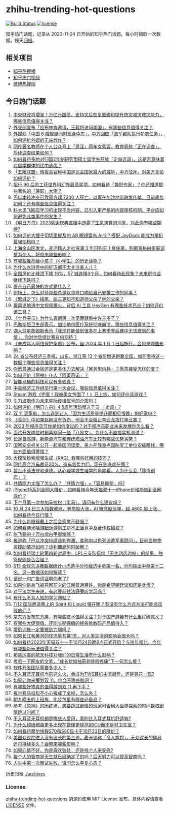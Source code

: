 # zhihu-trending-hot-questions

[![Build Status](https://github.com/justjavac/zhihu-trending-hot-questions/workflows/ci/badge.svg?branch=master)](https://github.com/justjavac/zhihu-trending-hot-questions/actions)
[![license](https://img.shields.io/github/license/justjavac/zhihu-trending-hot-questions)](https://github.com/justjavac/zhihu-trending-hot-questions/blob/master/LICENSE)

知乎热门话题，记录从 2020-11-24
日开始的知乎热门话题。每小时抓取一次数据，按天[归档](./archives)。

## 相关项目

- [知乎热搜榜](https://github.com/justjavac/zhihu-trending-top-search)
- [知乎热门视频](https://github.com/justjavac/zhihu-trending-hot-video)
- [微博热搜榜](https://github.com/justjavac/weibo-trending-hot-search)

## 今日热门话题

<!-- BEGIN -->
<!-- 最后更新时间 Wed Oct 25 2023 06:09:24 GMT+0800 (China Standard Time) -->

1. [中央财政将增发 1 万亿元国债，支持灾后恢复重建和提升防灾减灾救灾能力，哪些信息值得关注？](https://www.zhihu.com/question/627625890)
1. [外交部宣布「应布林肯邀请，王毅将访问美国」，有哪些信息值得关注？](https://www.zhihu.com/question/627567057)
1. [外媒炒「中国 6 艘舰艇同时现身中东」，中方回应「海军编队执行护航任务」，如何评价外媒的无端炒作？](https://www.zhihu.com/question/627563598)
1. [网传著名教师在个人公众号上「意淫」同车女乘客，教育局称「正在调查」，后续调查结果如何？](https://www.zhihu.com/question/627412844)
1. [如何看待多地对归国2年制研究型硕士留学生开放「定向选调」，这是否意味着对留学群体的优中选优？](https://www.zhihu.com/question/627379241)
1. [「五眼联盟」情报高官称中国是民主国家最大的威胁，中方驳斥，对美方言论如何评价？](https://www.zhihu.com/question/627408160)
1. [招行 90 后员工获世界科幻界最高奖项，如何看待「兼职作家」？你还知道那些著名的「兼职」大佬？](https://www.zhihu.com/question/627397035)
1. [巴以本轮冲突已致双方超 7200 人死亡，以军在加沙地带散发传单，目前局势如何？还有哪些信息值得关注？](https://www.zhihu.com/question/627618010)
1. [科大讯飞回应学习机出现不当内容，已引入更严格的内容审核机制，平台应如何避免此类事件的发生？](https://www.zhihu.com/question/627577204)
1. [《明日方舟》2023感谢庆典直播中透露了生息演算的消息，对此你有哪些期待?](https://www.zhihu.com/question/627314666)
1. [如何评价大狸子切切里提及的 AR 眼镜雷鸟 Air2？搭配 JoyDock 能成为掌机最强拍档吗？](https://www.zhihu.com/question/627591767)
1. [上海金山区发文，非沪籍人才社保满 3 年可购买 1 套住房，购房资格由家庭调整为个人，将带来哪些影响？](https://www.zhihu.com/question/627575317)
1. [有哪些推荐给小孩子（小学生）的历史读物？](https://www.zhihu.com/question/387264341)
1. [为什么水浒传中的好汉都不太关注美人儿？](https://www.zhihu.com/question/340903482)
1. [全国房价比峰顶下降 16%，57 城连降3个月，如何看待此现象？未来房价会继续下跌吗？](https://www.zhihu.com/question/627472229)
1. [提升自己最快的方式是什么？](https://www.zhihu.com/question/625462407)
1. [职场上，怎么对待那些总是以领导口吻给自己安排工作的同事？](https://www.zhihu.com/question/626857322)
1. [《繁城之下》结尾，曲三更知不知道师父杀了他的父亲？](https://www.zhihu.com/question/627376130)
1. [霉霉说地道中文视频爆火，背后 AI 工具 HeyGen 有哪些技术亮点？如何评价该工具？](https://www.zhihu.com/question/627561224)
1. [《士兵突击》为什么袁朗第一次见面就看中许三多了？](https://www.zhihu.com/question/615428207)
1. [巴勒斯坦卫生部表示，加沙地带医疗系统彻底崩溃，哪些信息值得关注？](https://www.zhihu.com/question/627629472)
1. [湖人球星詹姆斯表示「我现在能做到很多在上赛季季后赛中无法做到的事情」，你对他后续比赛有何期待？](https://www.zhihu.com/question/627284253)
1. [《未成年人网络保护条例》公布，自 2024 年 1 月 1 日起施行，会带来哪些影响？](https://www.zhihu.com/question/627583824)
1. [24 省公布经济三季报，山东、浙江等 13 个省份增速跑赢全国，如何看待这一数据？哪些信息值得关注？](https://www.zhihu.com/question/627580060)
1. [你愿意通过金钱还是更多体力去解决「家务型内耗」？愿意接受怎样的度？](https://www.zhihu.com/question/626353925)
1. [如何评价《原神》仆人「阿蕾奇诺」？](https://www.zhihu.com/question/619652143)
1. [智能马桶的科技可以有多较真？](https://www.zhihu.com/question/627376632)
1. [中美经济工作组举行第一次会议，哪些信息值得关注？](https://www.zhihu.com/question/627530557)
1. [Steam 游戏《完蛋！我被美女包围了！》已上线，如何评价该游戏？](https://www.zhihu.com/question/626646823)
1. [引力波能作为未来星际传播信号的介质吗？](https://www.zhihu.com/question/342992089)
1. [如何评价《明日方舟》4.5周年活动赠送干员 「止颂」?](https://www.zhihu.com/question/627314591)
1. [双 11 买家电，怎么选到让人「因为生活质量提升而相见恨晚」的好家电？](https://www.zhihu.com/question/627433625)
1. [《亮剑》中如果赵刚没有负伤，他会不会阻止李云龙攻打黑云寨？](https://www.zhihu.com/question/293568108)
1. [2023 年程序员节你是如何度过的？对于程序员职业未来发展你怎么看？](https://www.zhihu.com/question/627602085)
1. [面试开发岗位时都喜欢问一些「八股文」，为什么不直接实机测试？](https://www.zhihu.com/question/622555842)
1. [长途自驾游，新能源汽车和传统燃油汽车比较有哪些优势劣势？](https://www.zhihu.com/question/624791696)
1. [国家安全机关公开一起美国间谍案，美方在我重点国防军工单位安插眼线，哪些方面值得警惕？](https://www.zhihu.com/question/627292734)
1. [大模型检索增强生成（RAG）有哪些好用的技巧？](https://www.zhihu.com/question/625481187)
1. [网传高合汽车裁员20%，造车新势力们，现在到底难在哪？](https://www.zhihu.com/question/627548362)
1. [暂且不谈法律和道德，从心理学或生理学的角度看，人为什么会「移情别恋」？](https://www.zhihu.com/question/626295694)
1. [共情能力太强了怎么办？「共情力强」=「容易抑郁」吗?](https://www.zhihu.com/question/627085304)
1. [iPhone15系列全网大降价，如何看待今年天猫双十一iPhone价格能做到全网底价？](https://www.zhihu.com/question/627554301)
1. [下个月第一次参加马拉松（半马），请问有什么建议吗？](https://www.zhihu.com/question/621475245)
1. [10 月 24 日三大指数收涨，券商股大涨，AI 概念股反弹，超 4600 股上涨，如何看待今日行情？](https://www.zhihu.com/question/627530550)
1. [为什么新眼镜戴上之后会感觉不舒服？](https://www.zhihu.com/question/626991737)
1. [如何看待米哈游起诉游创工坊不正当竞争及著作权侵权？](https://www.zhihu.com/question/627458384)
1. [张飞要的十万白旗白甲很难嘛？](https://www.zhihu.com/question/626486591)
1. [报道称「巴以冲突持续谈判停滞，美称向以色列派遣军事顾问」，目前当地物资援助情况如何？谈判僵局何时破解？](https://www.zhihu.com/question/627545480)
1. [如何看待瑞士轮第四轮对局中，LPL三支队伍均「无主动选边权」的结果，抽签规则是否合理？](https://www.zhihu.com/question/627524238)
1. [S13 全球总决赛数据统计小虎选手分均经济中单第一名，分均输出中单第十二名，这一数据该如何解读？](https://www.zhihu.com/question/627392338)
1. [请说一句广告词证明你老了?](https://www.zhihu.com/question/626630516)
1. [如果你是岳飞被召回前夕的江南普通百姓，你是希望朝廷议和还是北伐？](https://www.zhihu.com/question/624616755)
1. [对于法学生来说，有必要前往法庭旁听学习吗？](https://www.zhihu.com/question/627498115)
1. [有什么不为人知的学习网站？](https://www.zhihu.com/question/364941648)
1. [TI12 国际邀请赛上的 Spirit 和 Liquid 强在哪？有没有什么方式方法可能会击败他们？](https://www.zhihu.com/question/627153394)
1. [京东方发布东方屏，有哪些技术值得关注？对于国产屏幕有什么里程碑意义？](https://www.zhihu.com/question/627573488)
1. [有哪些大促很值、还能长期保值的经典款数码产品值得入？](https://www.zhihu.com/question/627547173)
1. [增肌训练一定要做到力竭吗？](https://www.zhihu.com/question/594643860)
1. [如果长江和黄河的径流量互换1天，对人类生活的影响会很大吗？](https://www.zhihu.com/question/627231804)
1. [如何看待2023年天猫双十一于10月24日晚8点正式开启？与往年相比，今年有哪些新玩法值得关注？](https://www.zhihu.com/question/627412321)
1. [那些厉害的航天科技对我们的日常生活有什么影响？](https://www.zhihu.com/question/627525833)
1. [考验一下网友的文笔，“成长犹如抽筋剥骨般疼痛”下一句怎么接？](https://www.zhihu.com/question/620354806)
1. [软件开发团队需要多少人？](https://www.zhihu.com/question/24378245)
1. [不入耳蓝牙耳机当前这么火，会成为TWS耳机主流趋势，还是昙花一现?](https://www.zhihu.com/question/627361727)
1. [如果让你来策划双 11，你会开哪些脑洞？](https://www.zhihu.com/question/627017203)
1. [有哪些好物真的值得蹲到双 11 再下手？](https://www.zhihu.com/question/627547125)
1. [报半程马拉松不小心报成了全程，怎么办？](https://www.zhihu.com/question/624799004)
1. [朝九晚五的上班族，化妆包里有哪些必备品？](https://www.zhihu.com/question/623968700)
1. [参考《原神》的历练点，想要跳过剧情的玩家可否用大世界探索的时间换取剧情跳过时间？](https://www.zhihu.com/question/627341498)
1. [不入耳蓝牙耳机都是哪些人爱用，真的比入耳式耳机舒适嘛?](https://www.zhihu.com/question/627389023)
1. [为什么超级细菌更多出现在管理更规范的ICU而不是村卫生室？](https://www.zhihu.com/question/578514215)
1. [如何看待摩尔线程S70和S80显卡于10月23日的降价？](https://www.zhihu.com/question/627470756)
1. [美国众议院进入没有议长的第三周，麦卡锡称「令人尴尬」，无众议长的僵局还将持续多久？会带来哪些影响？](https://www.zhihu.com/question/627393334)
1. [如果心情不好，你是喜欢独处，还是找个人来安慰?](https://www.zhihu.com/question/623035374)
1. [每个人的智商是天生就已经确定了的吗？后天努力可以提高智商吗？](https://www.zhihu.com/question/532028656)
1. [人生中第一次面试失败，请问怎么平复心态？](https://www.zhihu.com/question/487909490)

<!-- END -->

历史归档 [./archives](./archives)

### License

[zhihu-trending-hot-questions](https://github.com/justjavac/zhihu-trending-hot-questions)
的源码使用 MIT License 发布。具体内容请查看 [LICENSE](./LICENSE) 文件。
